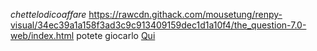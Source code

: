 *chettelodicoaffare*
https://rawcdn.githack.com/mousetung/renpy-visual/34ec39a1a158f3ad3c9c913409159dec1d1a10f4/the_question-7.0-web/index.html
potete giocarlo [Qui]([url](https://rawcdn.githack.com/mousetung/renpy-visual/34ec39a1a158f3ad3c9c913409159dec1d1a10f4/the_question-7.0-web/index.html))
